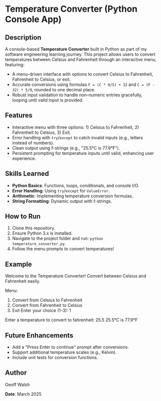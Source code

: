 # Temperature Converter (Python Console App)

## Description

A console-based **Temperature Converter** built in Python as part of my software engineering learning journey. This project allows users to convert temperatures between Celsius and Fahrenheit through an interactive menu, featuring:

- A menu-driven interface with options to convert Celsius to Fahrenheit, Fahrenheit to Celsius, or exit.
- Accurate conversions using formulas `F = (C * 9/5) + 32` and `C = (F - 32) * 5/9`, rounded to one decimal place.
- Robust input validation to handle non-numeric entries gracefully, looping until valid input is provided.

## Features

- Interactive menu with three options: 1) Celsius to Fahrenheit, 2) Fahrenheit to Celsius, 3) Exit.
- Error handling with `try`/`except` to catch invalid inputs (e.g., letters instead of numbers).
- Clean output using f-strings (e.g., "25.5°C is 77.9°F").
- Persistent prompting for temperature inputs until valid, enhancing user experience.

## Skills Learned

- **Python Basics**: Functions, loops, conditionals, and console I/O.
- **Error Handling**: Using `try`/`except` for `ValueError`.
- **Arithmetic**: Implementing temperature conversion formulas.
- **String Formatting**: Dynamic output with f-strings.

## How to Run

1. Clone this repository.
2. Ensure Python 3.x is installed.
3. Navigate to the project folder and run: `python temperature_converter.py`.
4. Follow the menu prompts to convert temperatures!

## Example

Welcome to the Temperature Converter!
Convert between Celsius and Fahrenheit easily.

Menu:

1. Convert from Celsius to Fahrenheit
2. Convert from Fahrenheit to Celsius
3. Exit
   Enter your choice (1-3): 1

Enter a temperature to convert to fahrenheit: 25.5
25.5°C is 77.9°F

## Future Enhancements

- Add a "Press Enter to continue" prompt after conversions.
- Support additional temperature scales (e.g., Kelvin).
- Include unit tests for conversion functions.

## Author

Geoff Walsh

**Date**: March 2025
